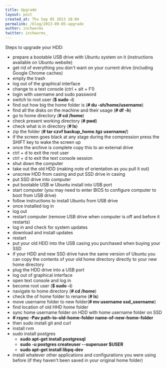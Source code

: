 ```yaml
---
title: Upgrade
layout: post
created_at: Thu Sep 05 2013 18:04
permalink: /blog/2013-09-05-upgrade
author: inchworms
twitter: inchworms_
---
```


Steps to upgrade your HDD:

- prepare a bootable USB drive with Ubuntu system on it (instructions available on Ubuntu website)
- get rid of everything you don't want on your current drive (including Google Chrome caches)
- empty the trash
- log out of the graphical interface
- change to a text console (ctrl + alt + F1)
- login with username and sudo password
- switch to root user (**$ sudo -i**)
- find out how big the home folder is (**# du -sh/home/username**)
- find all the disks on the machine and their usage (**# df -h**)
- go to home directory (**# cd /home**)
- check present working directory (**# pwd**)
- check what is in directory (**# ls**)
- zip the folder (**# tar czvf backup_home.tgz username/**)
- if the screen goes black at any stage during the compression press the SHIFT key to wake the screen up
- once the archive is complete copy this to an external drive
- ctrl + d to exit the root user
- ctrl + d to exit the text console session
- shut down the computer
- take out the old HDD (making note of orientation as you pull it out)
- unscrew HDD from casing and put SSD drive in casing
- put SSD drive into computer
- put bootable USB w Ubuntu install into USB port
- start computer (you may need to enter BIOS to configure computer to boot from USB drive)
- follow instructions to install Ubuntu from USB drive
- once installed log in
- log out
- restart computer (remove USB drive when computer is off and before it restarts)
- log in and check for system updates
- download and install updates
- restart
- put your old HDD into the USB casing you purchased when buying your SSD
- if your HDD and new SSD drive have the same version of Ubuntu you can copy the contents of your old home directory directly to your new home directory
- plug the HDD drive into a USB port
- log out of graphical interface
- open text console and log in
- become root user (**$ sudo -i**)
- navigate to home directory (**# cd /home**)
- check the <username> of home folder to rename (**# ls**)
- move username folder to new folder(**# mv username ssd_username**)
- find location of old HHD home folder
- sync home username folder on HDD with home username folder on SSD
- **# rsync -Pav path-to-old-home-folder name-of-new-home-folder**
- then sudo install git and curl
- install rvm
- sudo install postgres 
	- **sudo apt-get install postgresql**
	- **sudo -u postgres createuser --superuser $USER**
	- **sudo apt-get install libpq-dev**
- install whatever other applications and configurations you were using before (if they haven't been saved in your original home folder)
